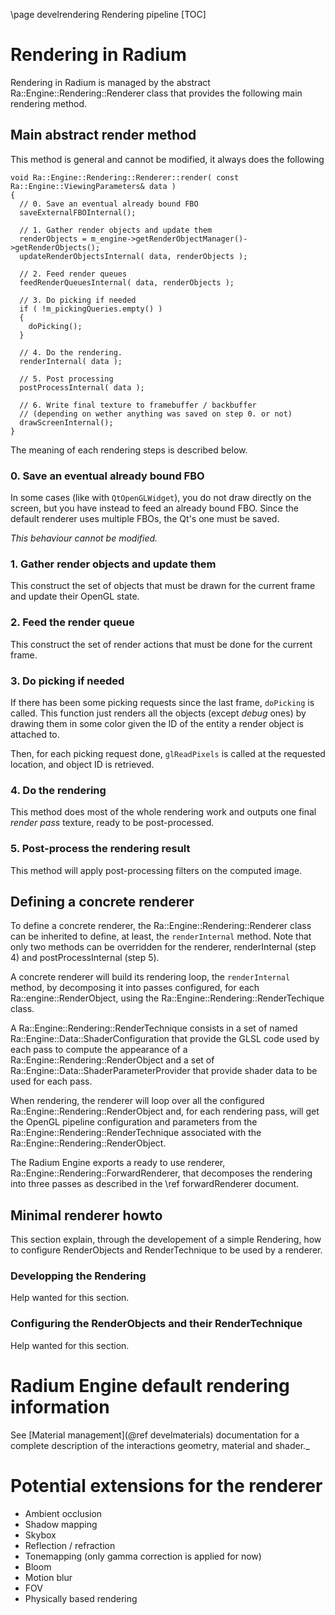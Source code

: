 \page develrendering  Rendering pipeline
[TOC]

# Rendering in Radium
Rendering in Radium is managed by the abstract Ra::Engine::Rendering::Renderer class that provides the following main rendering method. 

## Main abstract render method

This method is general and cannot be modified, it always does the following

~~~{.cpp}
void Ra::Engine::Rendering::Renderer::render( const Ra::Engine::ViewingParameters& data )
{
  // 0. Save an eventual already bound FBO
  saveExternalFBOInternal();

  // 1. Gather render objects and update them
  renderObjects = m_engine->getRenderObjectManager()->getRenderObjects();
  updateRenderObjectsInternal( data, renderObjects );

  // 2. Feed render queues
  feedRenderQueuesInternal( data, renderObjects );

  // 3. Do picking if needed
  if ( !m_pickingQueries.empty() )
  {
    doPicking();
  }

  // 4. Do the rendering.
  renderInternal( data );

  // 5. Post processing
  postProcessInternal( data );

  // 6. Write final texture to framebuffer / backbuffer
  // (depending on wether anything was saved on step 0. or not)
  drawScreenInternal();
}
~~~
The meaning of each rendering steps is described below.

### 0. Save an eventual already bound FBO
In some cases (like with `QtOpenGLWidget`), you do not draw directly on the screen, but you have instead
to feed an already bound FBO. Since the default renderer uses multiple FBOs, the Qt's one must be saved.

_This behaviour cannot be modified._

### 1. Gather render objects and update them
This construct the set of objects that must be drawn for the current frame and update their OpenGL state.

### 2. Feed the render queue
This construct the set of render actions that must be done for the current frame.

### 3. Do picking if needed
If there has been some picking requests since the last frame, `doPicking` is called.
This function just renders all the objects (except _debug_ ones) by drawing them in some color given the ID
of the entity a render object is attached to.

Then, for each picking request done, `glReadPixels` is called at the requested location, and object ID is retrieved.

### 4. Do the rendering
This method does most of the whole rendering work
and outputs one final _render pass_ texture, ready to be post-processed.

### 5. Post-process the rendering result
This method will apply post-processing filters on the computed image.


## Defining a concrete renderer

To define a concrete renderer, the Ra::Engine::Rendering::Renderer class can be inherited to define, at least, the 
`renderInternal` method. Note that only two methods can be overridden for the renderer, renderInternal (step 4) and 
postProcessInternal (step 5).

A concrete renderer will build its rendering loop, the `renderInternal` method, by decomposing it into passes 
configured, for each Ra::engine::RenderObject, using the Ra::Engine::Rendering::RenderTechique class.

A Ra::Engine::Rendering::RenderTechnique consists in a set of named Ra::Engine::Data::ShaderConfiguration that provide the GLSL code used
by each pass to compute the appearance of a Ra::Engine::Rendering::RenderObject and a set of Ra::Engine::Data::ShaderParameterProvider 
that provide shader data to be used for each pass.

When rendering, the renderer will loop over all the configured Ra::Engine::Rendering::RenderObject and, for each rendering pass, 
will get the OpenGL pipeline configuration and parameters from the Ra::Engine::Rendering::RenderTechnique associated with the 
Ra::Engine::Rendering::RenderObject.

The Radium Engine exports a ready to use renderer, Ra::Engine::Rendering::ForwardRenderer, that decomposes the rendering into three 
passes as described in the \ref forwardRenderer document.

## Minimal renderer howto
This section explain, through the developement of a simple Rendering, how to configure RenderObjects and RenderTechnique 
to be used by a renderer.

### Developping the Rendering
Help wanted for this section.

### Configuring the RenderObjects and their RenderTechnique
Help wanted for this section.
 


# Radium Engine default rendering information

See [Material management](@ref develmaterials) documentation for a complete description of the 
interactions geometry, material and shader._



# Potential extensions for the renderer
*   Ambient occlusion
*   Shadow mapping
*   Skybox
*   Reflection / refraction
*   Tonemapping (only gamma correction is applied for now)
*   Bloom
*   Motion blur
*   FOV
*   Physically based rendering
